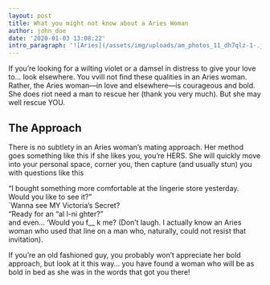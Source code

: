 ```yaml
---
layout: post
title: What you might not know about a Aries Woman
author: john_doe
date: '2020-01-03 13:08:22'
intro_paragraph: '![Aries](/assets/img/uploads/am_photos_11_dh7qlz-1-.jpg)'
---
```

If you’re looking for a wilting violet or a damsel in distress to give your love to… look elsewhere. You vvill not find these qualities in an Aries woman. Rather, the Aries woman—in love and elsewhere—is courageous and bold. She does riot need a man to rescue her (thank you very much). But she may well rescue YOU.

## The Approach

There is no subtlety in an Aries woman’s mating approach. Her method goes something like this if she likes you, you’re HERS. She will quickly move into your personal space, corner you, then capture (and usually stun) you with questions like this

“I bought something more comfortable at the lingerie store yesterday. Would you like to see it?”\
`Wanna see MY Victoria’s Secret?\
“Ready for an “al l-ni ghter?”\
and even… ‘Would you f__ k me? (Don’t laugh. I actually know an Aries woman who used that line on a man who, naturally, could not resist that invitation).

If you’re an old fashioned guy, you probably won’t appreciate her bold approach, but look at it this way… you have found a woman who will be as bold in bed as she was in the words that got you there!
